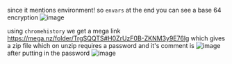 since it mentions environment! so `envars`
at the end you can see a base 64 encryption ![image](https://github.com/s4twik/mem_labs/assets/147993943/459bb1c2-db0c-459d-b7a2-5ae0ba998941)


using `chromehistory` we get a mega link https://mega.nz/folder/TrgSQQTS#H0ZrUzF0B-ZKNM3y9E76lg
which gives a zip file which on unzip requires a password and it's comment is 
![image](https://github.com/s4twik/mem_labs/assets/147993943/511a7039-ab3e-4c85-a02f-1c5f8b3744d2)
after putting in the password
![image](https://github.com/s4twik/mem_labs/assets/147993943/7b8ba218-965f-4a10-a098-4e94b925ae4b)
